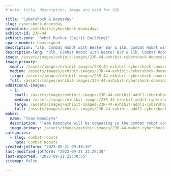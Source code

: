 ```yaml
---
# note: title, description, image are used for SEO

title: "Cybershock & Doomzday"
slug: cybershock-doomzday
permalink: /exhibits/cybershock-doomzday/
exhibit-id: 23R-44
exhibit-zone: "Robot Ruckus (Spirit Building)"
space-number: Unassigned
description: "3lb. Combat Robot with Beater Bar & 1lb. Combat Robot with a Titanium Wedge"
description-long: "3lb. Combat Robot with Beater Bar & 1lb. Combat Robot with a Titanium Wedge"
image: /assets/images/exhibit-images/23R-44-exhibit-cybershock-doomzday-cybershock-photo-new-large.jpg
image-primary: 
  small: /assets/images/exhibit-images/23R-44-exhibit-cybershock-doomzday-cybershock-photo-new-small.jpg
  medium: /assets/images/exhibit-images/23R-44-exhibit-cybershock-doomzday-cybershock-photo-new-medium.jpg
  large: /assets/images/exhibit-images/23R-44-exhibit-cybershock-doomzday-cybershock-photo-new-large.jpg
  full: /assets/images/exhibit-images/23R-44-exhibit-cybershock-doomzday-cybershock-photo-new-full.jpg
additional-images: 
  - 1:
    small: /assets/images/exhibit-images/23R-44-exhibit-addl1-cybershock-doomzday-doomzday-pic-new-small.jpg
    medium: /assets/images/exhibit-images/23R-44-exhibit-addl1-cybershock-doomzday-doomzday-pic-new-medium.jpg
    large: /assets/images/exhibit-images/23R-44-exhibit-addl1-cybershock-doomzday-doomzday-pic-new-large.jpg
    full: /assets/images/exhibit-images/23R-44-exhibit-addl1-cybershock-doomzday-doomzday-pic-new-full.jpg
maker: 
  name: "Team Nanobyte"
  description: "Team Nanobyte will be competing in the combat robot competition with a 3lb robot-Cybershock and a 1lb robot- Doomzday."
  image-primary: /assets/images/exhibit-images/23R-44-maker-cybershock-doomzday-full-team-nanobyte-color-2-medium.jpg
categories: 
  - slug: combat-robots
    name: Combat Robots
created-jotform: "2023-09-21 09:40:30"
last-modified-jotform: "2023-09-21 22:29:38"
last-exported: "2023-09-21 22:30:55"
sitemap: false

---
```

